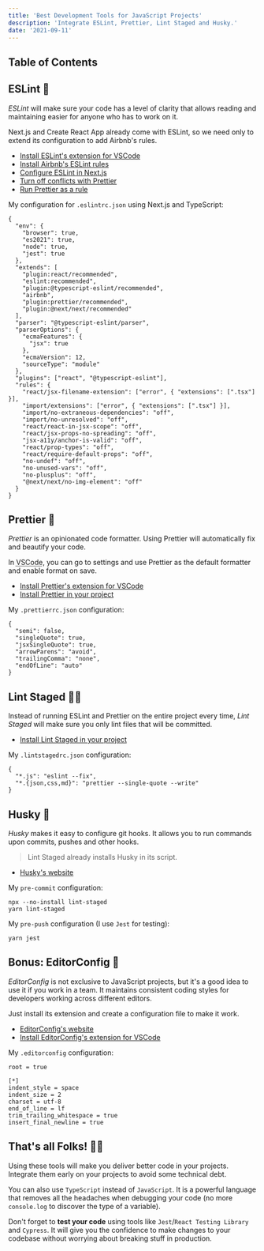 ```yaml
---
title: 'Best Development Tools for JavaScript Projects'
description: 'Integrate ESLint, Prettier, Lint Staged and Husky.'
date: '2021-09-11'
---
```


## Table of Contents

## ESLint <span class="emoji">👀</span>

<dfn>ESLint</dfn> will make sure your code has a level of clarity that allows reading and maintaining easier for anyone who has to work on it.

Next.js and Create React App already come with ESLint, so we need only to extend its configuration to add Airbnb's rules.

- [Install ESLint's extension for VSCode](https://marketplace.visualstudio.com/items?itemName=dbaeumer.vscode-eslint)
- [Install Airbnb's ESLint rules](https://github.com/airbnb/javascript/tree/master/packages/eslint-config-airbnb)
- [Configure ESLint in Next.js](https://nextjs.org/docs/basic-features/eslint)
- [Turn off conflicts with Prettier](https://github.com/prettier/eslint-config-prettier)
- [Run Prettier as a rule](https://github.com/prettier/eslint-plugin-prettier)

My configuration for `.eslintrc.json` using Next.js and TypeScript:

```json[class="line-numbers"]
{
  "env": {
    "browser": true,
    "es2021": true,
    "node": true,
    "jest": true
  },
  "extends": [
    "plugin:react/recommended",
    "eslint:recommended",
    "plugin:@typescript-eslint/recommended",
    "airbnb",
    "plugin:prettier/recommended",
    "plugin:@next/next/recommended"
  ],
  "parser": "@typescript-eslint/parser",
  "parserOptions": {
    "ecmaFeatures": {
      "jsx": true
    },
    "ecmaVersion": 12,
    "sourceType": "module"
  },
  "plugins": ["react", "@typescript-eslint"],
  "rules": {
    "react/jsx-filename-extension": ["error", { "extensions": [".tsx"] }],
    "import/extensions": ["error", { "extensions": [".tsx"] }],
    "import/no-extraneous-dependencies": "off",
    "import/no-unresolved": "off",
    "react/react-in-jsx-scope": "off",
    "react/jsx-props-no-spreading": "off",
    "jsx-a11y/anchor-is-valid": "off",
    "react/prop-types": "off",
    "react/require-default-props": "off",
    "no-undef": "off",
    "no-unused-vars": "off",
    "no-plusplus": "off",
    "@next/next/no-img-element": "off"
  }
}
```

## Prettier <span class="emoji">🦋</span>

<dfn>Prettier</dfn> is an opinionated code formatter. Using Prettier will automatically fix and beautify your code.

In <abbr title="Visual Studio Code">VSCode</abbr>, you can go to settings and use Prettier as the default formatter and enable format on save.

- [Install Prettier's extension for VSCode](https://marketplace.visualstudio.com/items?itemName=esbenp.prettier-vscode)
- [Install Prettier in your project](https://prettier.io/docs/en/install.html)

My `.prettierrc.json` configuration:

```json[class="line-numbers"]
{
  "semi": false,
  "singleQuote": true,
  "jsxSingleQuote": true,
  "arrowParens": "avoid",
  "trailingComma": "none",
  "endOfLine": "auto"
}
```

## Lint Staged <span class="emoji">🛑💩</span>

Instead of running ESLint and Prettier on the entire project every time, <dfn>Lint Staged</dfn> will make sure you only lint files that will be committed.

- [Install Lint Staged in your project](https://github.com/okonet/lint-staged)

My `.lintstagedrc.json` configuration:

```json[class="line-numbers"]
{
  "*.js": "eslint --fix",
  "*.{json,css,md}": "prettier --single-quote --write"
}
```

## Husky <span class="emoji">🐺</span>

<dfn>Husky</dfn> makes it easy to configure git hooks. It allows you to run commands upon commits, pushes and other hooks.

> Lint Staged already installs Husky in its script.

- [Husky's website](https://typicode.github.io/husky/#/)

My `pre-commit` configuration:

```json[class="line-numbers"]
npx --no-install lint-staged
yarn lint-staged
```

My `pre-push` configuration (I use `Jest` for testing):

```json[class="line-numbers"]
yarn jest
```

## Bonus: EditorConfig <span class="emoji">🐀</span>

<dfn>EditorConfig</dfn> is not exclusive to JavaScript projects, but it's a good idea to use it if you work in a team. It maintains consistent coding styles for developers working across different editors.

Just install its extension and create a configuration file to make it work.

- [EditorConfig's website](https://editorconfig.org/)
- [Install EditorConfig's extension for VSCode](https://marketplace.visualstudio.com/items?itemName=EditorConfig.EditorConfig)

My `.editorconfig` configuration:

```json[class="line-numbers"]
root = true

[*]
indent_style = space
indent_size = 2
charset = utf-8
end_of_line = lf
trim_trailing_whitespace = true
insert_final_newline = true
```

## That's all Folks! <span class="emoji">🐰🥕</span>

Using these tools will make you deliver better code in your projects. Integrate them early on your projects to avoid some technical debt.

You can also use `TypeScript` instead of `JavaScript`. It is a powerful language that removes all the headaches when debugging your code (no more `console.log` to discover the type of a variable).

Don't forget to **test your code** using tools like `Jest`/`React Testing Library` and `Cypress`. It will give you the confidence to make changes to your codebase without worrying about breaking stuff in production.

